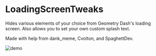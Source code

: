# LoadingScreenTweaks

Hides various elements of your choice from Geometry Dash's loading screen. Also allows you to set your own custom splash text.

Made with help from dank_meme, Cvolton, and SpaghettDev.

![demo](https://github.com/RayDeeUx/LoadingScreenTweaks/blob/main/demonstration.png)